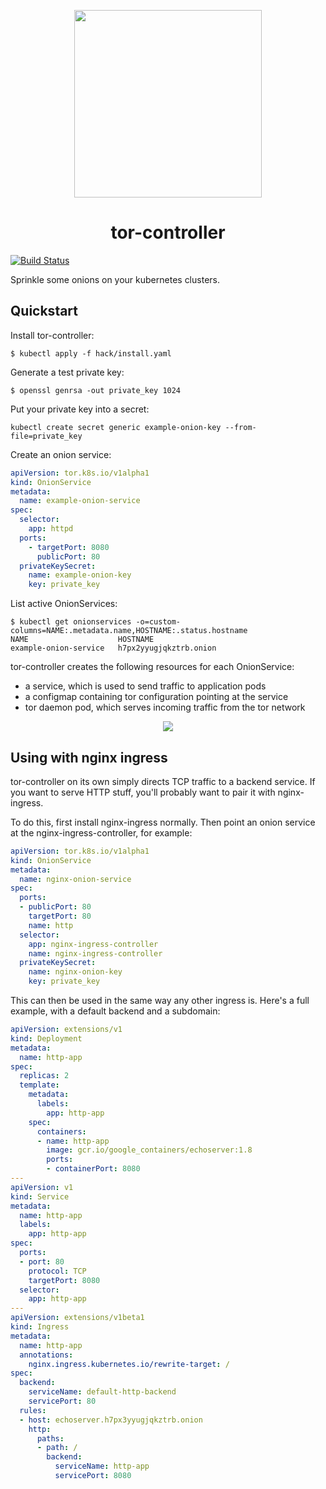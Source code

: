 <p align="center">
  <img height="300" src="https://sr.ht/2mc0.png">
</p>

<h1 align="center">tor-controller</h1>

[![Build Status](https://img.shields.io/travis-ci/kragniz/tor-controller.svg?style=flat-square)](https://travis-ci.org/kragniz/tor-controller)

Sprinkle some onions on your kubernetes clusters.

Quickstart
----------

Install tor-controller:

    $ kubectl apply -f hack/install.yaml

Generate a test private key:

    $ openssl genrsa -out private_key 1024

Put your private key into a secret:

    kubectl create secret generic example-onion-key --from-file=private_key

Create an onion service:

```yaml
apiVersion: tor.k8s.io/v1alpha1
kind: OnionService
metadata:
  name: example-onion-service
spec:
  selector:
    app: httpd
  ports:
    - targetPort: 8080
      publicPort: 80
  privateKeySecret:
    name: example-onion-key
    key: private_key
```

List active OnionServices:

```
$ kubectl get onionservices -o=custom-columns=NAME:.metadata.name,HOSTNAME:.status.hostname
NAME                    HOSTNAME
example-onion-service   h7px2yyugjqkztrb.onion
```

tor-controller creates the following resources for each OnionService:

- a service, which is used to send traffic to application pods
- a configmap containing tor configuration pointing at the service
- tor daemon pod, which serves incoming traffic from the tor network

<p align="center">
  <img src="https://sr.ht/6WbX.png">
</p>

Using with nginx ingress
------------------------

tor-controller on its own simply directs TCP traffic to a backend service.
If you want to serve HTTP stuff, you'll probably want to pair it with nginx-ingress.

To do this, first install nginx-ingress normally. Then point an onion service
at the nginx-ingress-controller, for example:

```yaml
apiVersion: tor.k8s.io/v1alpha1
kind: OnionService
metadata:
  name: nginx-onion-service
spec:
  ports:
  - publicPort: 80
    targetPort: 80
    name: http
  selector:
    app: nginx-ingress-controller
    name: nginx-ingress-controller
  privateKeySecret:
    name: nginx-onion-key
    key: private_key
```

This can then be used in the same way any other ingress is. Here's a full
example, with a default backend and a subdomain:

```yaml
apiVersion: extensions/v1
kind: Deployment
metadata:
  name: http-app
spec:
  replicas: 2
  template:
    metadata:
      labels:
        app: http-app
    spec:
      containers:
      - name: http-app
        image: gcr.io/google_containers/echoserver:1.8
        ports:
        - containerPort: 8080
---
apiVersion: v1
kind: Service
metadata:
  name: http-app
  labels:
    app: http-app
spec:
  ports:
  - port: 80
    protocol: TCP
    targetPort: 8080
  selector:
    app: http-app
---
apiVersion: extensions/v1beta1
kind: Ingress
metadata:
  name: http-app
  annotations:
    nginx.ingress.kubernetes.io/rewrite-target: /
spec:
  backend:
    serviceName: default-http-backend
    servicePort: 80
  rules:
  - host: echoserver.h7px3yyugjqkztrb.onion
    http:
      paths:
      - path: /
        backend:
          serviceName: http-app
          servicePort: 8080
```
